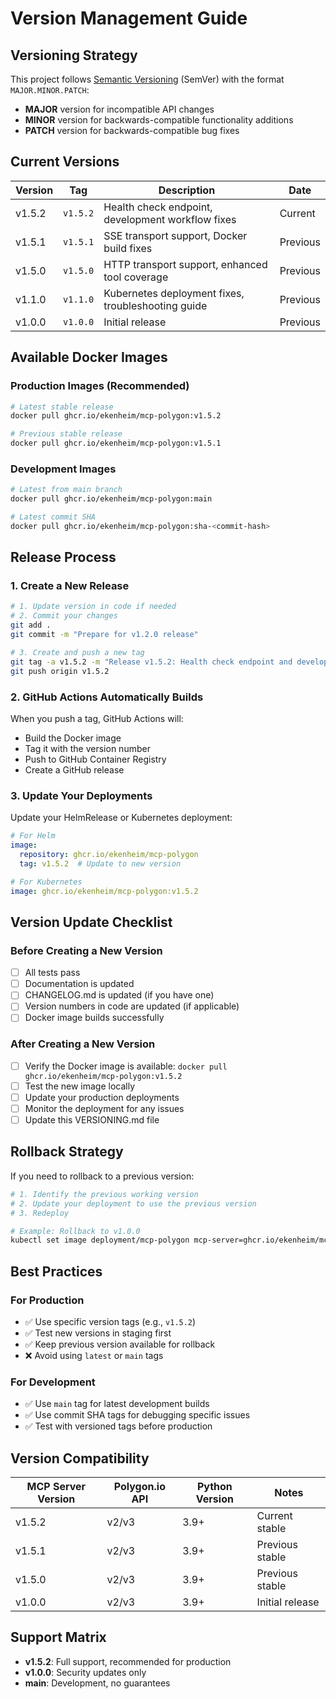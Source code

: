 # Version Management Guide

## Versioning Strategy

This project follows [Semantic Versioning](https://semver.org/) (SemVer) with the format `MAJOR.MINOR.PATCH`:

- **MAJOR** version for incompatible API changes
- **MINOR** version for backwards-compatible functionality additions
- **PATCH** version for backwards-compatible bug fixes

## Current Versions

| Version | Tag | Description | Date |
|---------|-----|-------------|------|
| v1.5.2 | `v1.5.2` | Health check endpoint, development workflow fixes | Current |
| v1.5.1 | `v1.5.1` | SSE transport support, Docker build fixes | Previous |
| v1.5.0 | `v1.5.0` | HTTP transport support, enhanced tool coverage | Previous |
| v1.1.0 | `v1.1.0` | Kubernetes deployment fixes, troubleshooting guide | Previous |
| v1.0.0 | `v1.0.0` | Initial release | Previous |

## Available Docker Images

### Production Images (Recommended)
```bash
# Latest stable release
docker pull ghcr.io/ekenheim/mcp-polygon:v1.5.2

# Previous stable release
docker pull ghcr.io/ekenheim/mcp-polygon:v1.5.1
```

### Development Images
```bash
# Latest from main branch
docker pull ghcr.io/ekenheim/mcp-polygon:main

# Latest commit SHA
docker pull ghcr.io/ekenheim/mcp-polygon:sha-<commit-hash>
```

## Release Process

### 1. Create a New Release

```bash
# 1. Update version in code if needed
# 2. Commit your changes
git add .
git commit -m "Prepare for v1.2.0 release"

# 3. Create and push a new tag
git tag -a v1.5.2 -m "Release v1.5.2: Health check endpoint and development workflow fixes"
git push origin v1.5.2
```

### 2. GitHub Actions Automatically Builds

When you push a tag, GitHub Actions will:
- Build the Docker image
- Tag it with the version number
- Push to GitHub Container Registry
- Create a GitHub release

### 3. Update Your Deployments

Update your HelmRelease or Kubernetes deployment:

```yaml
# For Helm
image:
  repository: ghcr.io/ekenheim/mcp-polygon
  tag: v1.5.2  # Update to new version

# For Kubernetes
image: ghcr.io/ekenheim/mcp-polygon:v1.5.2
```

## Version Update Checklist

### Before Creating a New Version

- [ ] All tests pass
- [ ] Documentation is updated
- [ ] CHANGELOG.md is updated (if you have one)
- [ ] Version numbers in code are updated (if applicable)
- [ ] Docker image builds successfully

### After Creating a New Version

- [ ] Verify the Docker image is available: `docker pull ghcr.io/ekenheim/mcp-polygon:v1.5.2`
- [ ] Test the new image locally
- [ ] Update your production deployments
- [ ] Monitor the deployment for any issues
- [ ] Update this VERSIONING.md file

## Rollback Strategy

If you need to rollback to a previous version:

```bash
# 1. Identify the previous working version
# 2. Update your deployment to use the previous version
# 3. Redeploy

# Example: Rollback to v1.0.0
kubectl set image deployment/mcp-polygon mcp-server=ghcr.io/ekenheim/mcp-polygon:v1.0.0
```

## Best Practices

### For Production
- ✅ Use specific version tags (e.g., `v1.5.2`)
- ✅ Test new versions in staging first
- ✅ Keep previous version available for rollback
- ❌ Avoid using `latest` or `main` tags

### For Development
- ✅ Use `main` tag for latest development builds
- ✅ Use commit SHA tags for debugging specific issues
- ✅ Test with versioned tags before production

## Version Compatibility

| MCP Server Version | Polygon.io API | Python Version | Notes |
|-------------------|----------------|----------------|-------|
| v1.5.2 | v2/v3 | 3.9+ | Current stable |
| v1.5.1 | v2/v3 | 3.9+ | Previous stable |
| v1.5.0 | v2/v3 | 3.9+ | Previous stable |
| v1.0.0 | v2/v3 | 3.9+ | Initial release |

## Support Matrix

- **v1.5.2**: Full support, recommended for production
- **v1.0.0**: Security updates only
- **main**: Development, no guarantees
